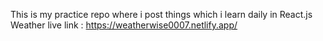 This is my practice repo where i post things which i learn daily in React.js
Weather live link : https://weatherwise0007.netlify.app/
